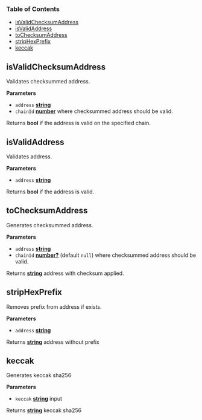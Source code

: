 <!-- Generated by documentation.js. Update this documentation by updating the source code. -->

### Table of Contents

-   [isValidChecksumAddress][1]
-   [isValidAddress][2]
-   [toChecksumAddress][3]
-   [stripHexPrefix][4]
-   [keccak][5]

## isValidChecksumAddress

Validates checksummed address.

**Parameters**

-   `address` **[string][6]** 
-   `chainId` **[number][7]** where checksummed address should be valid.

Returns **bool** if the address is valid on the specified chain.

## isValidAddress

Validates address.

**Parameters**

-   `address` **[string][6]** 

Returns **bool** if the address is valid.

## toChecksumAddress

Generates checksummed address.

**Parameters**

-   `address` **[string][6]** 
-   `chainId` **[number?][6]**  (default `null`) where checksummed address should be valid.

Returns **[string][6]** address with checksum applied.

## stripHexPrefix

Removes prefix from address if exists.

**Parameters**

-   `address` **[string][6]** 

Returns **[string][6]** address without prefix

## keccak

Generates keccak sha256

**Parameters**

-   `keccak` **[string][6]** input

Returns **[string][6]** keccak sha256

[1]: #isvalidchecksumaddress

[2]: #isvalidaddress

[3]: #tochecksumaddress

[4]: #striphexprefix

[5]: #keccak

[6]: https://developer.mozilla.org/docs/Web/JavaScript/Reference/Global_Objects/String

[7]: https://developer.mozilla.org/docs/Web/JavaScript/Reference/Global_Objects/Number
